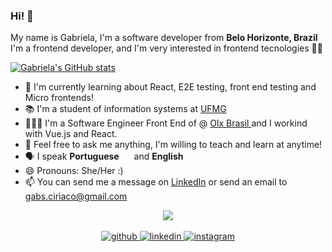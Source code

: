 ### Hi! 👋
My name is Gabriela, I'm a software developer from <b> Belo Horizonte, Brazil</b> <br/>
I'm a frontend developer, and I'm very interested in frontend tecnologies 👩‍💻

[![Gabriela's GitHub stats](https://github-readme-stats.vercel.app/api?username=gabrielaciriaco&theme=nightowl&show_icons=true&count_private=true)](https://github.com/gabrielaciriaco)

- 🌱 I'm currently learning about React, E2E testing, front end testing and Micro frontends!
- 📚 I'm a student of information systems at <a href="https://www.ufmg.br" target="_blank"> UFMG </a>
- 👨🏻‍💻 I'm a Software Engineer Front End of @ <a href="https://www.olx.com.br" targe="_blank"> Olx Brasil </a> and I workind with Vue.js and React.
- 💬 Feel free to ask me anything, I'm willing to teach and learn at anytime!
- 🗣 I speak **Portuguese** <img src="https://img.icons8.com/color/48/000000/brazil-circular.png" width="16"/> and **English** <img src="https://www.svgrepo.com/show/110211/united-kingdom.svg" width="13"/>
- 😄 Pronouns: She/Her :)
- 📫 You can send me a message on <a href="https://linkedin.com/in/gabrielaciriaco" target="_blank">LinkedIn</a> or send an email to <a href="mailto:gabs.ciriaco@gmail.com" target="_blank">gabs.ciriaco@gmail.com</a>

<div align="center">
<img src="https://komarev.com/ghpvc/?username=gabrielaciriaco&&style=flat-square" align="center" />
</div>  
<br/>
<div align="center">
<a href="https://github.com/gabrielaciriaco" target="_blank">
<img src=https://img.shields.io/badge/github-%2324292e.svg?&style=for-the-badge&logo=github&logoColor=white alt=github style="margin-bottom: 5px;" />
</a>
<a href="https://linkedin.com/in/gabrielaciriaco" target="_blank">
<img src=https://img.shields.io/badge/linkedin-%231E77B5.svg?&style=for-the-badge&logo=linkedin&logoColor=white alt=linkedin style="margin-bottom: 5px;" />
</a>
<a href="https://instagram.com/gabrielaciriaco" target="_blank">
<img src=https://img.shields.io/badge/instagram-%23000000.svg?&style=for-the-badge&logo=instagram&logoColor=white alt=instagram style="margin-bottom: 5px;" />
</a>  
</div>  
